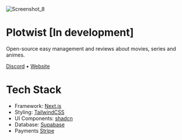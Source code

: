 ![Screenshot_8](https://github.com/status-451/plotwist/assets/70612836/94637abe-c937-41b3-b855-18b5c983d886)


# Plotwist [In development]
Open-source easy management and reviews about movies, series and animes.

[Discord](https://discord.gg/5rQ4wbZm) • [Website](https://plotwist.app/en-US)

# Tech Stack
- Framework: [Next.js](https://nextjs.org/)
- Styling: [TailwindCSS](https://tailwindcss.com/)
- UI Components: [shadcn](https://ui.shadcn.com/)
- Database: [Supabase](https://supabase.com/)
- Payments [Stripe](https://stripe.com/br)

